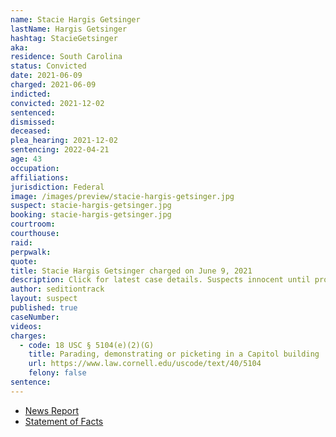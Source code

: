 ```yaml
---
name: Stacie Hargis Getsinger
lastName: Hargis Getsinger
hashtag: StacieGetsinger
aka:
residence: South Carolina
status: Convicted
date: 2021-06-09
charged: 2021-06-09
indicted:
convicted: 2021-12-02
sentenced:
dismissed:
deceased:
plea_hearing: 2021-12-02
sentencing: 2022-04-21
age: 43
occupation:
affiliations:
jurisdiction: Federal
image: /images/preview/stacie-hargis-getsinger.jpg
suspect: stacie-hargis-getsinger.jpg
booking: stacie-hargis-getsinger.jpg
courtroom:
courthouse:
raid:
perpwalk:
quote:
title: Stacie Hargis Getsinger charged on June 9, 2021
description: Click for latest case details. Suspects innocent until proven guilty.
author: seditiontrack
layout: suspect
published: true
caseNumber:
videos:
charges:
  - code: 18 USC § 5104(e)(2)(G)
    title: Parading, demonstrating or picketing in a Capitol building
    url: https://www.law.cornell.edu/uscode/text/40/5104
    felony: false
sentence:
---
```


- [News Report](https://www.berkeleyobserver.com/2021/06/15/hanahan-couple-accused-of-taking-part-in-u-s-capitol-riot-arrested/)
- [Statement of Facts](https://www.justice.gov/usao-dc/case-multi-defendant/file/1405456/download)
